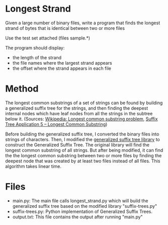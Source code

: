 # Longest Strand
Given a large number of binary files, write a program that finds the
longest strand of bytes that is identical between two or more files

Use the test set attached (files sample.*)

The program should display:
- the length of the strand
- the file names where the largest strand appears
- the offset where the strand appears in each file

# Method
The longest common substrings of a set of strings can be found by building a generalized suffix tree for the strings, and then finding the deepest internal nodes which have leaf nodes from all the strings in the subtree below it. (Sources: [Wikipedia: Longest common substring problem](https://en.wikipedia.org/wiki/Longest_common_substring_problem), [Suffix Tree Application 5 – Longest Common Substring](https://www.geeksforgeeks.org/suffix-tree-application-5-longest-common-substring-2/))

Before building the generalized suffix tree, I converted the binary files into strings of characters. Then, I modified the [generalized suffix tree library](https://github.com/ptrus/suffix-trees) to construct the Generalized Suffix Tree. The original library will find the longest common substring of all strings. But after being modified, it can find the the longest common substring between two or more files by finding the deepest node that was created by at least two files instead of all files. This algorithm takes linear time.

# Files
- main.py: The main file calls longest_strand.py which will build the generalized suffix tree based on the modified library "suffix-trees.py"
- suffix-trees.py: Python implementation of Generalized Suffix Trees.
- output.txt: This file contains the output after running "main.py"
